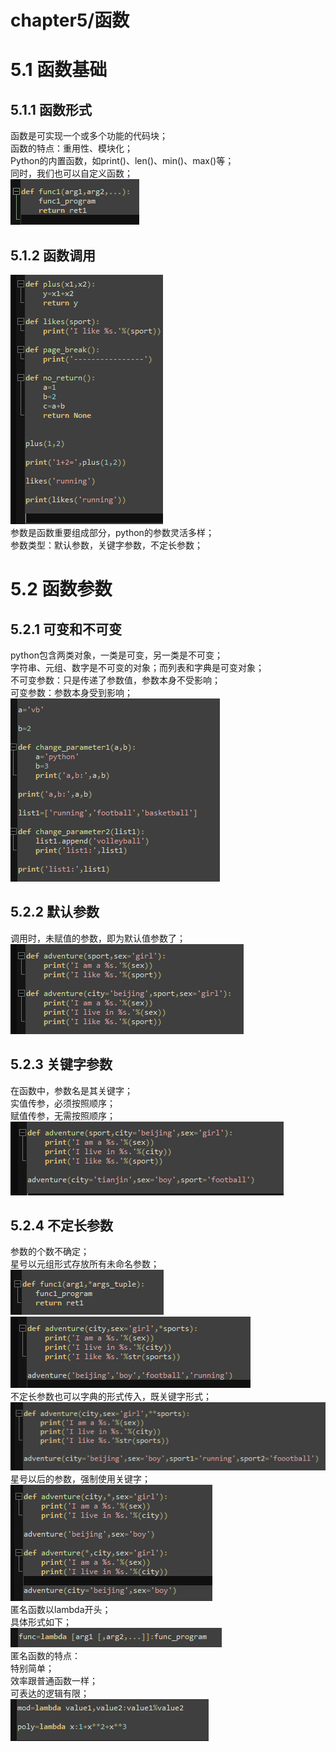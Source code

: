 # chapter5/函数  
# 5.1 函数基础  
## 5.1.1 函数形式  
函数是可实现一个或多个功能的代码块；  
函数的特点：重用性、模块化；  
Python的内置函数，如print()、len()、min()、max()等；  
同时，我们也可以自定义函数；  
![5_1](https://github.com/stone9693/python_basics/blob/master/source/5_1.png)  
## 5.1.2 函数调用  
![5_2](https://github.com/stone9693/python_basics/blob/master/source/5_2.png)  
参数是函数重要组成部分，python的参数灵活多样；  
参数类型：默认参数，关键字参数，不定长参数；  
# 5.2 函数参数  
## 5.2.1 可变和不可变  
python包含两类对象，一类是可变，另一类是不可变；  
字符串、元组、数字是不可变的对象；而列表和字典是可变对象；  
不可变参数：只是传递了参数值，参数本身不受影响；  
可变参数：参数本身受到影响；  
![5_3](https://github.com/stone9693/python_basics/blob/master/source/5_3.png)  
## 5.2.2 默认参数  
调用时，未赋值的参数，即为默认值参数了；  
![5_4](https://github.com/stone9693/python_basics/blob/master/source/5_4.png)  
## 5.2.3 关键字参数
在函数中，参数名是其关键字；  
实值传参，必须按照顺序；  
赋值传参，无需按照顺序；  
![5_5](https://github.com/stone9693/python_basics/blob/master/source/5_5.png)  
## 5.2.4 不定长参数
参数的个数不确定；  
星号以元组形式存放所有未命名参数；  
![5_6](https://github.com/stone9693/python_basics/blob/master/source/5_6.png)  
![5_7](https://github.com/stone9693/python_basics/blob/master/source/5_7.png)  
不定长参数也可以字典的形式传入，既关键字形式；  
![5_8](https://github.com/stone9693/python_basics/blob/master/source/5_8.png)  
星号以后的参数，强制使用关键字；  
![5_9](https://github.com/stone9693/python_basics/blob/master/source/5_9.png)  
匿名函数以lambda开头；  
具体形式如下；  
![5_10](https://github.com/stone9693/python_basics/blob/master/source/5_10.png)  
匿名函数的特点：  
特别简单；  
效率跟普通函数一样；  
可表达的逻辑有限；  
![5_11](https://github.com/stone9693/python_basics/blob/master/source/5_11.png)  
